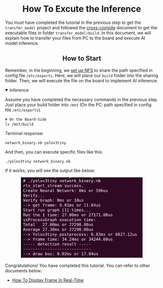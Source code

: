 # <div align="center">How To Excute the Inference</div>

You must have completed the tutorial in the previous step to get the `transfer_model` project and followed the [cross-compile](./transfer.md) document to get the executable files in folder `transfer_model/build`. In this document, we will explain how to transfer your files from PC to the board and execute AI model inference.

## <div align="center">How to Start</div>

Remember, in the beginning, we [set up NFS](./connect_board.md) to share the path specified in config file `/etc/exports`. Here, we will place our `build` folder into the sharing folder. Then, we will execute the file on the board to implement AI inference.

<details open>
<summary>Inference</summary>

Assume you have completed the necessary commands in the previous step. Just place your build folder into `/mnt` (On the PC: path specified in config file `/etc/exports`).

```shell
# On the Board-Side
ls /mnt/build
```

Terminal response:

```shell
network_binary.nb yolov3tiny
```

And then, you can execute specific files like this:

```shell
./yolov3tiny network_binary.nb
```

If it works, you will see the output like below:

<div align=center>
    <p>
        <a href="https://www.instai.co/">
            <img src="../img/inference.png" width="400">
        </a>
    </p>
</div>

</details>

Congratulations! You have completed this tutorial. You can refer to other documents below:

- [How To Display Frame In Real-Time](./display.md)
